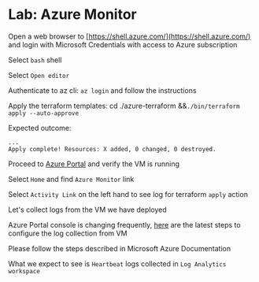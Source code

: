 # Lab: Azure Monitor

Open a web browser to [https://shell.azure.com/](https://shell.azure.com/) and login with Microsoft Credentials with access to Azure subscription

Select `bash` shell

Select `Open editor`

Authenticate to az cli: `az login` and follow the instructions

Apply the terraform templates: cd ./azure-terraform &&`./bin/terraform apply --auto-approve`

Expected outcome:

```
...
Apply complete! Resources: X added, 0 changed, 0 destroyed.
```

Proceed to [Azure Portal](https://portal.azure.com/) and verify the VM is running

Select `Home` and find `Azure Monitor` link

Select `Activity Link` on the left hand to see log for terraform `apply` action

Let's collect logs from the VM we have deployed

Azure Portal console is changing frequently, [here](https://docs.microsoft.com/en-us/azure/azure-monitor/learn/quick-collect-azurevm) are the latest steps to configure the log collection from VM

Please follow the steps described in Microsoft Azure Documentation

What we expect to see is `Heartbeat` logs collected in `Log Analytics workspace` 

